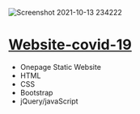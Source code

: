 ![Screenshot 2021-10-13 234222](https://user-images.githubusercontent.com/83503164/137216964-8dfc1665-01fa-47b3-af66-79720b80e40c.png)
# [Website-covid-19](https://saicoo.github.io/task-covid-19/)
- Onepage Static Website
- HTML
- CSS
- Bootstrap
- jQuery/javaScript
